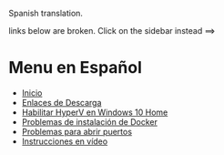 Spanish translation.

links below are broken. Click on the sidebar instead ==>

# Menu en Español

* [Inicio](https://github.com/pi-node/instructions/wiki/Inicio)
* [Enlaces de Descarga](https://github.com/pi-node/instructions/wiki/Enlaces-de-Descarga)
* [Habilitar HyperV en Windows 10 Home](https://github.com/pi-node/instructions/wiki/Habilitar-HyperV-en-Windows-10-Home)
* [Problemas de instalación de Docker](https://github.com/pi-node/instructions/wiki/Problemas-de-instalacion-de-Docker)
* [Problemas para abrir puertos](https://github.com/pi-node/instructions/wiki/Problemas-para-abrir-puertos)
* [Instrucciones en vídeo](https://github.com/pi-node/instructions/wiki/Instrucciones-en-video)